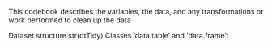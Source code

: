 This codebook describes the variables, the data, and any transformations or work performed to clean up the data

Dataset structure str(dtTidy)
Classes ‘data.table’ and 'data.frame':	
